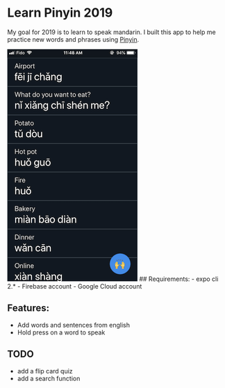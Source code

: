 # Learn Pinyin 2019

My goal for 2019 is to learn to speak mandarin. I built this app to help me practice new words and phrases using [Pinyin](https://en.wikipedia.org/wiki/Pinyin).

<img width="300" alt="portfolio_view" src="https://github.com/danielravina/learn-pinyin/raw/master/assets/screen-shot.png">
## Requirements:
- expo cli 2.*
- Firebase account
- Google Cloud account

## Features:
 - Add words and sentences from english
 - Hold press on a word to speak
 
## TODO
 - add a flip card quiz
 - add a search function
